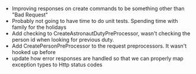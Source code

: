 - Improving responses on create commands to be something other than "Bad Request"
- Probably not going to have time to do unit tests. Spending time with family for the holidays
- Add checking to CreateAstronautDutyPreProcessor, wasn't checking the person id when looking for previous duty. 
- Add CreatePersonPreProcessor to the request preprocessors. It wasn't hooked up before
- update how error responses are handled so that we can properly map exception types to Http status codes